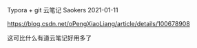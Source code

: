 Typora + git 云笔记      Saokers    2021-01-11

https://blog.csdn.net/oPengXiaoLiang/article/details/100678908

这可比什么有道云笔记好用多了